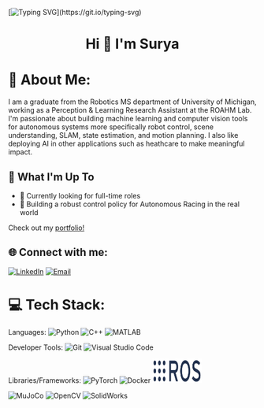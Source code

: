 [![Typing SVG](https://readme-typing-svg.herokuapp.com?font=Courier+new&color=%23808080&size=40&width=800&duration=6969&lines=Welcome+to+my+profile!)](https://git.io/typing-svg)

<h1 align="center">Hi 👋 I'm Surya</h1>

# 💫 About Me:
I am a graduate from the Robotics MS department of University of Michigan, working as a Perception & Learning Research Assistant at the ROAHM Lab. I'm passionate about building machine learning and computer vision tools for autonomous systems more specifically robot control, scene understanding, SLAM, state estimation, and motion planning. I also like deploying AI in other applications such as heathcare to make meaningful impact.

## 🚀 What I'm Up To

- 🤔 Currently looking for full-time roles
- 🤖 Building a robust control policy for Autonomous Racing in the real world

Check out my [portfolio!](https://spsingh37.github.io/)

## 🌐 Connect with me:
[![LinkedIn](https://img.shields.io/badge/LinkedIn-%230077B5.svg?logo=linkedin&logoColor=white)](https://www.linkedin.com/in/spsingh37/)
[![Email](https://img.shields.io/badge/Email-suryasin@umich.edu-blue?style=flat-square&logo=gmail)](mailto:suryasin@umich.edu)

# 💻 Tech Stack:
Languages: 
![Python](https://img.shields.io/badge/python-%233776AB.svg?style=for-the-badge&logo=python&logoColor=white) 
![C++](https://img.shields.io/badge/-C++-333333?style=flat&logo=C%2B%2B&logoColor=00599C) 
![MATLAB](https://img.shields.io/badge/matlab-%230079B1.svg?style=for-the-badge&logo=mathworks&logoColor=white)

Developer Tools: 
![Git](https://img.shields.io/badge/git-%23F05033.svg?style=for-the-badge&logo=git&logoColor=white)
![Visual Studio Code](https://img.shields.io/badge/-Visual%20Studio%20Code-333333?style=flat&logo=visual-studio-code&logoColor=007ACC)

Libraries/Frameworks: 
![PyTorch](https://img.shields.io/badge/pytorch-%23EE4C2C.svg?style=for-the-badge&logo=pytorch&logoColor=white) 
![Docker](https://img.shields.io/badge/docker-%230db7ed.svg?style=for-the-badge&logo=docker&logoColor=white) 
<img src="https://github.com/spsingh37/spsingh37/blob/main/ros-logo.png" alt="ROS" width="100" height="50">
<!--![ROS](https://github.com/spsingh37/spsingh37/blob/main/ros-logo.png)-->
<!--![ROS](https://img.shields.io/badge/ros-%230A0FF9.svg?style=for-the-badge&logo=ros&logoColor=white)-->
![MuJoCo](https://img.shields.io/badge/MuJoCo-%23000000.svg?style=for-the-badge&logo=MuJoCo&logoColor=white)
![OpenCV](https://img.shields.io/badge/opencv-%23white.svg?style=for-the-badge&logo=opencv&logoColor=white)
![SolidWorks](https://img.shields.io/badge/solidworks-%23F00000.svg?style=for-the-badge&logo=dassault%20syst%C3%A8mes&logoColor=white)
